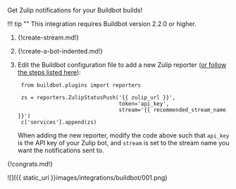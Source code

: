 Get Zulip notifications for your Buildbot builds!

!!! tip ""
    This integration requires Buildbot version 2.2.0 or higher.

1. {!create-stream.md!}

1. {!create-a-bot-indented.md!}

1. Edit the Buildbot configuration file to add a new Zulip reporter
 ([or follow the steps listed here][1]):

        from buildbot.plugins import reporters

        zs = reporters.ZulipStatusPush('{{ zulip_url }}',
                                       token='api_key',
                                       stream='{{ recommended_stream_name }}')
        c['services'].append(zs)

    When adding the new reporter, modify the code above such that `api_key`
    is the API key of your Zulip bot, and `stream` is set to the stream name
    you want the notifications sent to.

[1]: http://docs.buildbot.net/latest/manual/configuration/reporters.html#zulipstatuspush

{!congrats.md!}

![]({{ static_url }}images/integrations/buildbot/001.png)
